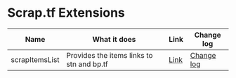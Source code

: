 # Scrap.tf Extensions

|Name| What it does| Link|Change log|
|-|-|-|-|
|scrapItemsList|Provides the items links to stn and bp.tf|<a href="./scrapItemsList">Link</a>|<a href="./scrapItemsList/changeLog.md">Change log</a>|